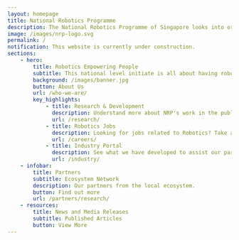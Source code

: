 ```yaml
---
layout: homepage
title: National Robotics Programme
description: The National Robotics Programme of Singapore looks into orchestrating the development of the local robotics ecosystem, to aid people in their everyday lives.
image: /images/nrp-logo.svg
permalink: /
notification: This website is currently under construction.
sections:
    - hero:
        title: Robotics Empowering People
        subtitle: This national level initiate is all about having robotics to empower the lives of people.
        background: /images/banner.jpg
        button: About Us
        url: /who-we-are/
        key_highlights:
            - title: Research & Development
              description: Understand more about NRP's work in the public R&D sector and see the types of technologies that we develop.
              url: /research/
            - title: Robotics Jobs 
              description: Looking for jobs related to Robotics? Take a look at some of the openings from our network.
              url: /careers/
            - title: Industry Portal
              description: See what we have developed to assist our partners in their work. Contact us if you have an interest in the portal.
              url: /industry/
    - infobar:
        title: Partners
        subtitle: Ecosystem Network
        description: Our partners from the local ecosystem.
        button: Find out more
        url: /partners/research/
    - resources:
        title: News and Media Releases
        subtitle: Published Articles
        button: View More
---
```

